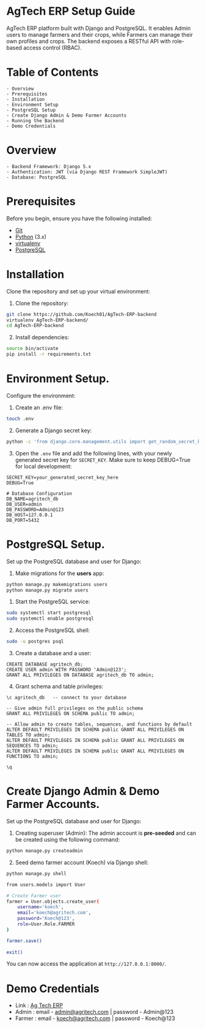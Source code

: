 # AgTech ERP Setup Guide
AgTech ERP platform built with Django and PostgreSQL. It enables Admin users to manage farmers and their crops, while Farmers can manage their own profiles and crops. The backend exposes a RESTful API with role-based access control (RBAC).


# Table of Contents
    - Overview
    - Prerequisites
    - Installation
    - Environment Setup
    - PostgreSQL Setup  
    - Create Django Admin & Demo Farmer Accounts
    - Running the Backend 
    - Demo Credentials 


# Overview
    - Backend Framework: Django 5.x
    - Authentication: JWT (via Django REST Framework SimpleJWT)
    - Database: PostgreSQL


# Prerequisites
Before you begin, ensure you have the following installed:
- [Git](https://git-scm.com/downloads)
- [Python](https://www.python.org/downloads/) (3.x)
- [virtualenv](https://virtualenv.pypa.io/en/latest/installation.html)
- [PostgreSQL](https://www.postgresql.org/download/)


# Installation
Clone the repository and set up your virtual environment:

1. Clone the repository:
```bash
git clone https://github.com/Koech01/AgTech-ERP-backend
virtualenv AgTech-ERP-backend/
cd AgTech-ERP-backend
```

2. Install dependencies:
```bash
source bin/activate
pip install -r requirements.txt
```

# Environment Setup.
Configure the environment:

1. Create an .env file:
```bash
touch .env 
```

2. Generate a Django secret key:
```bash
python -c 'from django.core.management.utils import get_random_secret_key; print(get_random_secret_key())'
```

3. Open the `.env` file and add the following lines, with your newly generated secret key for `SECRET_KEY`. Make sure to keep DEBUG=True for local development:
```env
SECRET_KEY=your_generated_secret_key_here
DEBUG=True

# Database Configuration
DB_NAME=agritech_db
DB_USER=admin
DB_PASSWORD=Admin@123
DB_HOST=127.0.0.1
DB_PORT=5432
```

# PostgreSQL Setup.
Set up the PostgreSQL database and user for Django:

1. Make migrations for the  **users** app:
```bash
python manage.py makemigrations users
python manage.py migrate users
```

1. Start the PostgreSQL service:
```bash
sudo systemctl start postgresql
sudo systemctl enable postgresql 
```

2. Access the PostgreSQL shell:
```bash
sudo -u postgres psql
```

3. Create a database and a user:
```env
CREATE DATABASE agritech_db;
CREATE USER admin WITH PASSWORD 'Admin@123';
GRANT ALL PRIVILEGES ON DATABASE agritech_db TO admin;
```

4. Grant schema and table privileges:
```env
\c agritech_db   -- connect to your database

-- Give admin full privileges on the public schema
GRANT ALL PRIVILEGES ON SCHEMA public TO admin;

-- Allow admin to create tables, sequences, and functions by default
ALTER DEFAULT PRIVILEGES IN SCHEMA public GRANT ALL PRIVILEGES ON TABLES TO admin;
ALTER DEFAULT PRIVILEGES IN SCHEMA public GRANT ALL PRIVILEGES ON SEQUENCES TO admin;
ALTER DEFAULT PRIVILEGES IN SCHEMA public GRANT ALL PRIVILEGES ON FUNCTIONS TO admin;

\q   
```

# Create Django Admin & Demo Farmer Accounts.
Set up the PostgreSQL database and user for Django:
 
1. Creating superuser (Admin):
The admin account is **pre-seeded** and can be created using the following command:

```bash
python manage.py createadmin
```

2. Seed demo farmer account (Koech) via Django shell:
```bash
python manage.py shell
```

```bash
from users.models import User   

# Create Farmer user
farmer = User.objects.create_user(
    username='koech',
    email='koech@agritech.com',
    password='Koech@123',
    role=User.Role.FARMER  
)

farmer.save()   
 
exit()
```

You can now access the application at `http://127.0.0.1:8000/`.
 
# Demo Credentials
  - Link   : [Ag Tech ERP](https://ag-tech-erp-frontend-deploy.vercel.app/)
  - Admin  : email - admin@agritech.com | password - Admin@123
  - Farmer : email - koech@agritech.com | password - Koech@123
